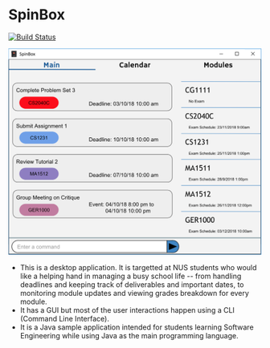 # SpinBox

[![Build Status](https://travis-ci.org/AY1920S1-CS2113T-F14-4/main.svg?branch=master)](https://travis-ci.org/AY1920S1-CS2113T-F14-4/main)

![](docs/images/Ui.png)

* This is a desktop application. It is targetted at NUS students who would like a helping hand in managing a busy school life -- from handling deadlines and keeping track of deliverables and important dates, to monitoring module updates and viewing grades breakdown for every module.
* It has a GUI but most of the user interactions happen using a CLI (Command Line Interface).
* It is a Java sample application intended for students learning Software Engineering while using Java as the main programming language.